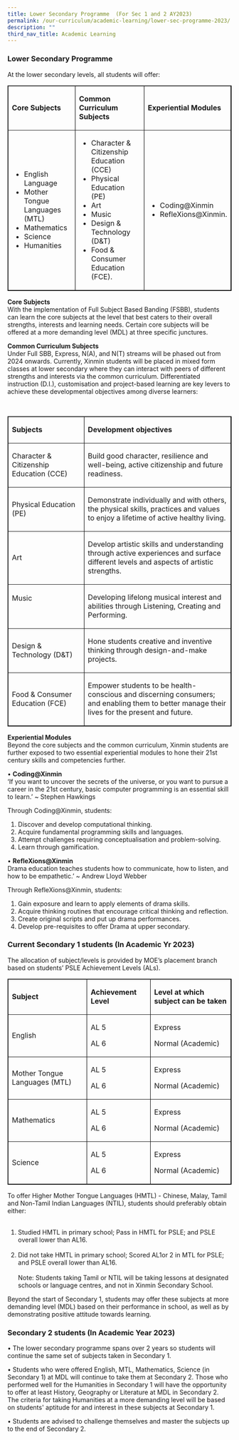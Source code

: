 ```yaml
---
title: Lower Secondary Programme  (For Sec 1 and 2 AY2023)
permalink: /our-curriculum/academic-learning/lower-sec-programme-2023/
description: ""
third_nav_title: Academic Learning
---
```

### Lower Secondary Programme

At the lower secondary levels, all students will offer:  

<table border="1" style="border-color: black">
  <tbody>
    <tr>
      <td width="192">
        <p><strong>Core Subjects</strong></p>
      </td>
      <td width="270">
        <p><strong>Common Curriculum Subjects</strong></p>
      </td>
      <td width="162">
        <p><strong>Experiential Modules</strong></p>
      </td>
    </tr>
    <tr>
      <td width="192">
        <ul>
          <li>English Language</li>
          <li>Mother Tongue Languages (MTL)</li>
          <li>Mathematics</li>
          <li>Science</li>
          <li>Humanities</li>
        </ul>
      </td>
      <td width="270">
        <ul>
          <li>Character &amp; Citizenship Education (CCE)</li>
          <li>Physical Education (PE)</li>
          <li>Art</li>
          <li>Music</li>
          <li>Design &amp; Technology (D&amp;T)</li>
          <li>Food &amp; Consumer Education (FCE).</li>
        </ul>
      </td>
      <td width="162">
        <ul>
          <li>Coding@Xinmin</li>
          <li>RefleXions@Xinmin.</li>
        </ul>
      </td>
    </tr>
  </tbody>
</table>

**Core Subjects**<br>
With the implementation of Full Subject Based Banding (FSBB), students can learn the core subjects at the level that best caters to their overall strengths, interests and learning needs. Certain core subjects will be offered at a more demanding level (MDL) at three specific junctures. 


**Common Curriculum Subjects**<br>
Under Full SBB, Express, N(A), and N(T) streams will be phased out from 2024 onwards. Currently, Xinmin students will be  placed in mixed form classes at lower secondary where they can interact with peers of different strengths and interests via the common curriculum. Differentiated instruction (D.I.), customisation and project-based learning are key levers to achieve these developmental objectives among diverse learners:

<br>
<table border="1" style="border-color: black">
  <tbody>
    <tr>
      <td width="192">
        <p><strong>Subjects</strong></p>
      </td>
      <td width="432">
        <p><strong>Development objectives</strong></p>
      </td>
    </tr>
    <tr>
      <td width="192">
        <p>Character &amp; Citizenship Education (CCE)</p>
      </td>
      <td width="432">
        <p>
          Build good character, resilience and well-being, active citizenship
          and future readiness.
        </p>
      </td>
    </tr>
    <tr>
      <td width="192">
        <p>Physical Education (PE)</p>
      </td>
      <td width="432">
        <p>
          Demonstrate individually and with others, the physical skills,
          practices and values to enjoy a lifetime of active healthy living.
        </p>
      </td>
    </tr>
    <tr>
      <td width="192">
        <p>Art</p>
      </td>
      <td width="432">
        <p>
          Develop artistic skills and understanding through active experiences
          and surface different levels and aspects of artistic strengths.
        </p>
      </td>
    </tr>
    <tr>
      <td width="192">
        <p>Music</p>
        <p>&nbsp;</p>
      </td>
      <td width="432">
        <p>
          Developing lifelong musical interest and abilities through Listening,
          Creating and Performing.
        </p>
      </td>
    </tr>
    <tr>
      <td width="192">
        <p>Design &amp; Technology (D&amp;T)</p>
      </td>
      <td width="432">
        <p>
          Hone students creative and inventive thinking through design-and-make
          projects.
        </p>
      </td>
    </tr>
    <tr>
      <td width="192">
        <p>Food &amp; Consumer Education (FCE)</p>
      </td>
      <td width="432">
        <p>
          Empower students to be health-conscious and discerning consumers; and
          enabling them to better manage their lives for the present and future.
        </p>
      </td>
    </tr>
  </tbody>
</table>

**Experiential Modules**<br>
Beyond the core subjects and the common curriculum, Xinmin students are further exposed to two essential experiential modules to hone their 21st century skills and competencies further.

•	**Coding@Xinmin**<br>
‘If you want to uncover the secrets of the universe, or you want to pursue a career in the 21st century, basic computer programming is an essential skill to learn.’ ~ Stephen Hawkings

Through Coding@Xinmin, students:<br>
1.	Discover and develop computational thinking.<br>
2.	Acquire fundamental programming skills and languages.<br>
3.	Attempt challenges requiring conceptualisation and problem-solving.<br>
4.	Learn through gamification.<br>

•	**RefleXions@Xinmin**<br>
Drama education teaches students how to communicate, how to listen, and how to be empathetic.’ ~ Andrew Lloyd Webber

Through RefleXions@Xinmin, students:<br>
1.	Gain exposure and learn to apply elements of drama skills.<br>
2.	Acquire thinking routines that encourage critical thinking and reflection.<br>
3.	Create original scripts and put up drama performances.<br>
4.	Develop pre-requisites to offer Drama at upper secondary.<br>


### Current Secondary 1 students (In Academic Yr 2023)
The allocation of subject/levels is provided by MOE’s placement branch based on students’ PSLE Achievement Levels (ALs). 

<table border="1" style="border-color: black">
  <tbody>
    <tr>
      <td width="228">
        <p><strong>Subject</strong></p>
      </td>
      <td width="150">
        <p><strong>Achievement Level</strong></p>
      </td>
      <td width="246">
        <p><strong>Level at which subject can be taken</strong></p>
      </td>
    </tr>
    <tr>
      <td width="228">
        <p>English</p>
      </td>
      <td width="150">
        <p>AL 5</p>
        <p>AL 6</p>
      </td>
      <td width="246">
        <p>Express</p>
        <p>Normal (Academic)</p>
      </td>
    </tr>
    <tr>
      <td width="228">
        <p>Mother Tongue Languages (MTL)</p>
      </td>
      <td width="150">
        <p>AL 5</p>
        <p>AL 6</p>
      </td>
      <td width="246">
        <p>Express</p>
        <p>Normal (Academic)</p>
      </td>
    </tr>
    <tr>
      <td width="228">
        <p>Mathematics</p>
      </td>
      <td width="150">
        <p>AL 5</p>
        <p>AL 6</p>
      </td>
      <td width="246">
        <p>Express</p>
        <p>Normal (Academic)</p>
      </td>
    </tr>
    <tr>
      <td width="228">
        <p>Science</p>
      </td>
      <td width="150">
        <p>AL 5</p>
        <p>AL 6</p>
      </td>
      <td width="246">
        <p>Express</p>
        <p>Normal (Academic)</p>
      </td>
    </tr>
  </tbody>
</table>

To offer Higher Mother Tongue Languages (HMTL) - Chinese, Malay, Tamil and Non-Tamil Indian Languages (NTIL), students should preferably obtain either:<br><br>
1.	Studied HMTL in primary school; Pass in HMTL for PSLE; and PSLE overall lower than AL16.<br><br>
2.	Did not take HMTL in primary school; Scored AL1or 2 in MTL for PSLE; and PSLE overall lower than AL16.<br><br>
Note: Students taking Tamil or NTIL will be taking lessons at designated schools or language centres, and not in Xinmin Secondary School.

Beyond the start of Secondary 1, students may offer these subjects at more demanding level (MDL) based on their performance in school, as well as by demonstrating positive attitude towards learning.

### Secondary 2 students (In Academic Year 2023)

•	The lower secondary programme spans over 2 years so students will continue the same set of subjects taken in Secondary 1. 

•	Students who were offered English, MTL, Mathematics, Science (in Secondary 1) at MDL will continue to take them at Secondary 2. Those who performed well for the Humanities in Secondary 1 will have the opportunity to offer at least History, Geography or Literature at MDL in Secondary 2. The criteria for taking Humanities at a more demanding level will be based on students' aptitude for and interest in these subjects at Secondary 1.

•	Students are advised to challenge themselves and master the subjects up to the end of Secondary 2.